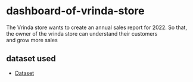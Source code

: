 # dashboard-of-vrinda-store
The Vrinda store wants to create an annual sales report for 2022. So that, the owner of the vrinda store can understand their customers and grow more sales


## dataset used
- <a href="https://github.com/raigondabhishek/dashboard-of-vrinda-store/blob/main/Vrinda%20Store%20Data%20Analysis%20(1).xlsx">Dataset</a>
